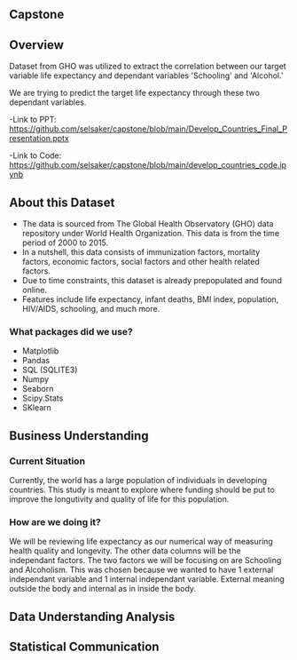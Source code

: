 ## Capstone 

## Overview
Dataset from GHO was utilized to extract the correlation between our target variable life expectancy and dependant variables 'Schooling' and 'Alcohol.'

We are trying to predict the target life expectancy through these two dependant variables.

-Link to PPT: https://github.com/selsaker/capstone/blob/main/Develop_Countries_Final_Presentation.pptx

-Link to Code: https://github.com/selsaker/capstone/blob/main/develop_countries_code.ipynb

## About this Dataset
- The data is sourced from The Global Health Observatory (GHO) data repository under World Health Organization.
This data is from the time period of 2000 to 2015.
- In a nutshell, this data consists of immunization factors, mortality factors, economic factors, social factors and other health related factors.
- Due to time constraints, this dataset is already prepopulated and found online.
- Features include life expectancy, infant deaths, BMI index, population, HIV/AIDS, schooling, and much more.


### What packages did we use?
 - Matplotlib
 - Pandas
 - SQL (SQLITE3)
 - Numpy
 - Seaborn
 - Scipy.Stats
 - SKlearn
 
 ## Business Understanding
### Current Situation 
Currently, the world has a large population of individuals in developing countries. This study is meant to explore where funding should be put to improve the longutivity and quality of life for this population.

### How are we doing it?
We will be reviewing life expectancy as our numerical way of measuring health quality and longevity. The other data columns will be the independant factors. The two factors we will be focusing on are Schooling and Alcoholism. This was chosen because we wanted to have 1 external independant variable and 1 internal independant variable. External meaning outside the body and internal as in inside the body. 

## Data Understanding Analysis 


## Statistical Communication 

